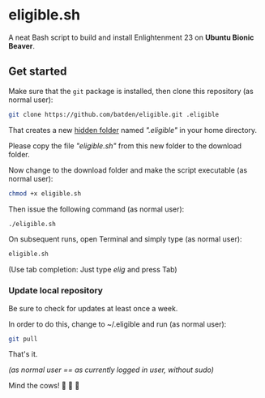 
# eligible.sh

A neat Bash script to build and install Enlightenment 23 on **Ubuntu Bionic Beaver**.

## Get started

Make sure that the `git` package is installed, then clone this repository (as normal user):

```bash
git clone https://github.com/batden/eligible.git .eligible
```

That creates a new [hidden folder](https://itsfoss.com/hide-folders-and-show-hidden-files-in-ubuntu-beginner-trick/) named _".eligible"_ in your home directory.

Please copy the file _"eligible.sh"_ from this new folder to the download folder.

Now change to the download folder and make the script executable (as normal user):

```bash
chmod +x eligible.sh
```

Then issue the following command (as normal user):

```bash
./eligible.sh
```

On subsequent runs, open Terminal and simply type (as normal user):

```bash
eligible.sh
```

(Use tab completion: Just type _elig_ and press Tab)

### Update local repository

Be sure to check for updates at least once a week.

In order to do this, change to ~/.eligible and run (as normal user):

```bash
git pull
```

That's it.

_(as normal user == as currently logged in user, without sudo)_

Mind the cows! :cow2: :cow2: :cow2:

